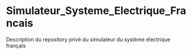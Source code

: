 # Simulateur_Systeme_Electrique_Francais
Description du repository privé du simulateur du système électrique français
